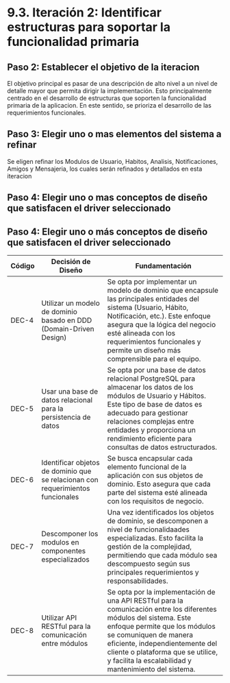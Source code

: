 # 9.3. Iteración 2: Identificar estructuras para soportar la funcionalidad primaria

## Paso 2: Establecer el objetivo de la iteracion
El objetivo principal es pasar de una descripción de alto nivel a un nivel de detalle mayor que permita dirigir la implementación. Esto principalmente centrado en el desarrollo de estructuras que soporten la funcionalidad primaria de la aplicacion. En este sentido, se prioriza el desarrollo de las requerimientos funcionales.

## Paso 3: Elegir uno o mas elementos del sistema a refinar
Se eligen refinar los Modulos de Usuario, Habitos, Analisis, Notificaciones, Amigos y Mensajeria, los cuales serán refinados y detallados en esta iteracion

## Paso 4: Elegir uno o mas conceptos de diseño que satisfacen el driver seleccionado

## Paso 4: Elegir uno o más conceptos de diseño que satisfacen el driver seleccionado

| **Código** | **Decisión de Diseño** | **Fundamentación** |
|------------|------------------------|--------------------|
| DEC-4      | Utilizar un modelo de dominio basado en DDD (Domain-Driven Design) | Se opta por implementar un modelo de dominio que encapsule las principales entidades del sistema (Usuario, Hábito, Notificación, etc.). Este enfoque asegura que la lógica del negocio esté alineada con los requerimientos funcionales y permite un diseño más comprensible para el equipo. |
| DEC-5      | Usar una base de datos relacional para la persistencia de datos | Se opta por una base de datos relacional PostgreSQL para almacenar los datos de los módulos de Usuario y Hábitos. Este tipo de base de datos es adecuado para gestionar relaciones complejas entre entidades y proporciona un rendimiento eficiente para consultas de datos estructurados. |
| DEC-6      | Identificar objetos de dominio que se relacionan con requerimientos funcionales | Se busca encapsular cada elemento funcional de la aplicación con sus objetos de dominio. Esto asegura que cada parte del sistema esté alineada con los requisitos de negocio. |
| DEC-7     | Descomponer los modulos en componentes especializados | Una vez identificados los objetos de dominio, se descomponen a nivel de funcionalidaades especializadas. Esto facilita la gestión de la complejidad, permitiendo que cada módulo sea descompuesto según sus principales requerimientos y responsabilidades. |
| DEC-8     | Utilizar API RESTful para la comunicación entre módulos | Se opta por la implementación de una API RESTful para la comunicación entre los diferentes módulos del sistema. Este enfoque permite que los módulos se comuniquen de manera eficiente, independientemente del cliente o plataforma que se utilice, y facilita la escalabilidad y mantenimiento del sistema. |
